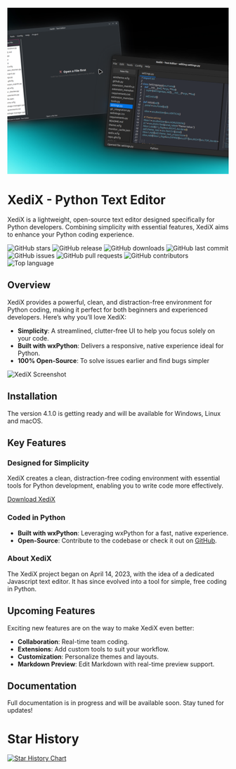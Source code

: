 ![](https://github.com/mostypc123/XediX/blob/main/images/xediximage.png?raw=true)
# XediX - Python Text Editor

XediX is a lightweight, open-source text editor designed specifically for Python developers. Combining simplicity with essential features, XediX aims to enhance your Python coding experience.

![GitHub stars](https://img.shields.io/github/stars/mostypc123/XediX?style=flat-square)
![GitHub release](https://img.shields.io/github/release/mostypc123/XediX.svg)
![GitHub downloads](https://img.shields.io/github/downloads/mostypc123/XediX/total.svg)
![GitHub last commit](https://img.shields.io/github/last-commit/mostypc123/XediX.svg)
![GitHub issues](https://img.shields.io/github/issues/mostypc123/XediX.svg)
![GitHub pull requests](https://img.shields.io/github/issues-pr/mostypc123/XediX.svg)
![GitHub contributors](https://img.shields.io/github/contributors/mostypc123/XediX.svg)
![Top language](https://img.shields.io/github/languages/top/mostypc123/XediX.svg)

## Overview

XediX provides a powerful, clean, and distraction-free environment for Python coding, making it perfect for both beginners and experienced developers. Here’s why you’ll love XediX:

- **Simplicity**: A streamlined, clutter-free UI to help you focus solely on your code.
- **Built with wxPython**: Delivers a responsive, native experience ideal for Python.
- **100% Open-Source**: To solve issues earlier and find bugs simpler

![XediX Screenshot](https://github.com/mostypc123/XediX/blob/main/images/image.png?raw=true)

## Installation
The version 4.1.0 is getting ready and will be available for Windows, Linux and macOS.

## Key Features

### Designed for Simplicity
XediX creates a clean, distraction-free coding environment with essential tools for Python development, enabling you to write code more effectively.

[Download XediX](https://github.com/mostypc123/XediX)

### Coded in Python
- **Built with wxPython**: Leveraging wxPython for a fast, native experience.
- **Open-Source**: Contribute to the codebase or check it out on [GitHub](https://github.com/mostypc123/XediX).

### About XediX
The XediX project began on April 14, 2023, with the idea of a dedicated Javascript text editor. It has since evolved into a tool for simple, free coding in Python.

## Upcoming Features

Exciting new features are on the way to make XediX even better:

- **Collaboration**: Real-time team coding.
- **Extensions**: Add custom tools to suit your workflow.
- **Customization**: Personalize themes and layouts.
- **Markdown Preview**: Edit Markdown with real-time preview support.

## Documentation

Full documentation is in progress and will be available soon. Stay tuned for updates!

# Star History
[![Star History Chart](https://api.star-history.com/svg?repos=mostypc123/XediX&type=Date)](https://star-history.com/#mostypc123/XediX&Date)
